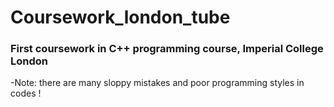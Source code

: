 # Coursework_london_tube
### First coursework in C++ programming course, Imperial College London

-Note: there are many sloppy mistakes and poor programming styles in codes !
